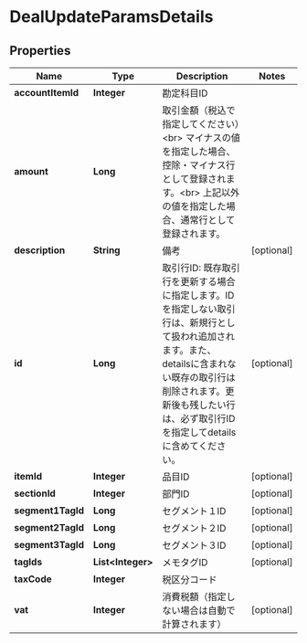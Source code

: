 

# DealUpdateParamsDetails


## Properties

Name | Type | Description | Notes
------------ | ------------- | ------------- | -------------
**accountItemId** | **Integer** | 勘定科目ID | 
**amount** | **Long** | 取引金額（税込で指定してください）&lt;br&gt; マイナスの値を指定した場合、控除・マイナス行として登録されます。&lt;br&gt; 上記以外の値を指定した場合、通常行として登録されます。  | 
**description** | **String** | 備考 |  [optional]
**id** | **Long** | 取引行ID: 既存取引行を更新する場合に指定します。IDを指定しない取引行は、新規行として扱われ追加されます。また、detailsに含まれない既存の取引行は削除されます。更新後も残したい行は、必ず取引行IDを指定してdetailsに含めてください。 |  [optional]
**itemId** | **Integer** | 品目ID |  [optional]
**sectionId** | **Integer** | 部門ID |  [optional]
**segment1TagId** | **Long** | セグメント１ID |  [optional]
**segment2TagId** | **Long** | セグメント２ID |  [optional]
**segment3TagId** | **Long** | セグメント３ID |  [optional]
**tagIds** | **List&lt;Integer&gt;** | メモタグID |  [optional]
**taxCode** | **Integer** | 税区分コード | 
**vat** | **Integer** | 消費税額（指定しない場合は自動で計算されます） |  [optional]



